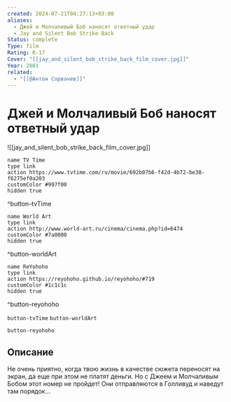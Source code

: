 ```yaml
---
created: 2024-07-21T04:27:13+03:00
aliases:
  - Джей и Молчаливый Боб наносят ответный удар
  - Jay and Silent Bob Strike Back
Status: complete
Type: film
Rating: R-17
Cover: "[[jay_and_silent_bob_strike_back_film_cover.jpg]]"
Year: 2001
related:
  - "[[@Антон Сорвачев]]"
---
```


# Джей и Молчаливый Боб наносят ответный удар

![[jay_and_silent_bob_strike_back_film_cover.jpg]]

```button
name TV Time
type link
action https://www.tvtime.com/ru/movie/692b07b6-f42d-4b72-be38-f6275ef0a203
customColor #997f00
hidden true
```
^button-tvTime

```button
name World Art
type link
action http://www.world-art.ru/cinema/cinema.php?id=6474
customColor #7a0000
hidden true
```
^button-worldArt

```button
name ReYohoho
type link
action https://reyohoho.github.io/reyohoho/#719
customColor #1c1c1c
hidden true
```
^button-reyohoho

`button-tvTime` `button-worldArt`

`button-reyohoho`

## Описание

Не очень приятно, когда твою жизнь в качестве сюжета переносят на экран, да еще при этом не платят деньги. Но с Джеем и Молчаливым Бобом этот номер не пройдет! Они отправляются в Голливуд и наведут там порядок…